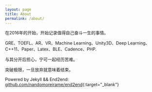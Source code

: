 ```yaml
---
layout: page
title: About
permalink: /about/
---
```


在2016年的开始，开始记录值得自己奋斗一生的事情。

GRE、TOEFL、AR、VR、Machine Learning、Unity3D、Deep Learning、C++11、Paper、Latex、BLE、Cadence、PHP.

与其分开后担心，宁可一起经历苦难。

突破极限，一旦放弃就意味着结束。

Powered by Jekyll && End2end: [github.com/nandomoreirame/end2end](https://github.com/nandomoreirame/end2end){:target="_blank"}